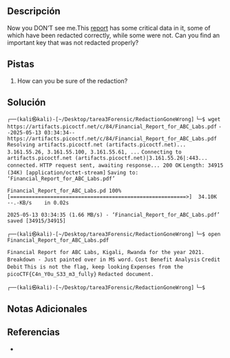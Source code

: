 ## Descripción

Now you DON’T see me.This [report](https://artifacts.picoctf.net/c/84/Financial_Report_for_ABC_Labs.pdf) has some critical data in it, some of which have been redacted correctly, while some were not. Can you find an important key that was not redacted properly?
## Pistas

1. How can you be sure of the redaction?

## Solución

`┌──(kali㉿kali)-[~/Desktop/tarea3Forensic/RedactionGoneWrong]`
`└─$ wget https://artifacts.picoctf.net/c/84/Financial_Report_for_ABC_Labs.pdf`
`--2025-05-13 03:34:34--  https://artifacts.picoctf.net/c/84/Financial_Report_for_ABC_Labs.pdf`
`Resolving artifacts.picoctf.net (artifacts.picoctf.net)... 3.161.55.26, 3.161.55.100, 3.161.55.61, ...`
`Connecting to artifacts.picoctf.net (artifacts.picoctf.net)|3.161.55.26|:443... connected.`
`HTTP request sent, awaiting response... 200 OK`
`Length: 34915 (34K) [application/octet-stream]`
`Saving to: ‘Financial_Report_for_ABC_Labs.pdf’`

`Financial_Report_for_ABC_Labs.pd 100%[=========================================================>]  34.10K  --.-KB/s    in 0.02s`   

`2025-05-13 03:34:35 (1.66 MB/s) - ‘Financial_Report_for_ABC_Labs.pdf’ saved [34915/34915]`


`┌──(kali㉿kali)-[~/Desktop/tarea3Forensic/RedactionGoneWrong]`
`└─$ open Financial_Report_for_ABC_Labs.pdf` 

`Financial Report for ABC Labs, Kigali, Rwanda for the year 2021.`
`Breakdown - Just painted over in MS word.`
`Cost Benefit Analysis`
`Credit Debit`
`This is not the flag, keep looking`
`Expenses from the`
`picoCTF{C4n_Y0u_S33_m3_fully}`
`Redacted document.`

`┌──(kali㉿kali)-[~/Desktop/tarea3Forensic/RedactionGoneWrong]`
`└─$` 

## Notas Adicionales



## Referencias
- 

